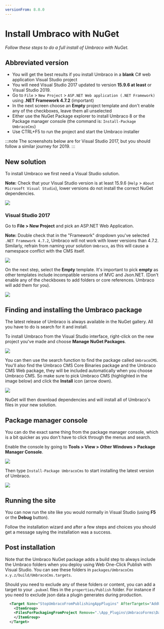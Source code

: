 ```yaml
---
versionFrom: 8.0.0
---
```


# Install Umbraco with NuGet

_Follow these steps to do a full install of Umbraco with NuGet._

## Abbreviated version

- You will get the best results if you install Umbraco in a **blank** C# web application Visual Studio project
- You will need Visual Studio 2017 updated to version **15.9.6 at least** or Visual Studio 2019.
- Go to `File` > `New Project` > `ASP.NET Web application (.NET Framework)` using **.NET Framework 4.7.2** (important)
- In the next screen choose an **Empty** project template and don't enable any of the checkboxes, leave them all unselected
- Either use the NuGet Package explorer to install Umbraco 8 or the Package manager console (the command is: `Install-Package UmbracoCms`)
- Use CTRL+F5 to run the project and start the Umbraco installer

:::note
The screenshots below are for Visual Studio 2017, but you should follow a similar journey for 2019.
:::

## New solution

To install Umbraco we first need a Visual Studio solution.

**Note:** Check that your Visual Studio version is at least 15.9.6 (`Help` > `About Microsoft Visual Studio`), lower versions do not install the correct NuGet dependencies.

![](images/NuGet/visual-studio-version-v8.png)

### Visual Studio 2017

Go to **File > New Project** and pick an ASP.NET Web Application.

**Note:** Double check that in the "Framework" dropdown you've selected `.NET Framework 4.7.2`, Umbraco will not work with lower versions than 4.7.2. Similarly, refrain from naming your solution `Umbraco`, as this will cause a namespace conflict with the CMS itself.

![](images/NuGet/new-project-vs2017-1-v8.png)

On the next step, select the **Empty** template. It's important to pick **empty** as other templates include incompatible versions of MVC and Json.NET. (Don't enable any of the checkboxes to add folders or core references. Umbraco will add them for you).

![](images/NuGet/new-project-vs2017-2-v8.png)

## Finding and installing the Umbraco package

The latest release of Umbraco is always available in the NuGet gallery. All you have to do is search for it and install.

To install Umbraco from the Visual Studio interface, right-click on the new project you've made and choose **Manage NuGet Packages**.

![](images/NuGet/manage-nuget-packages-v8.png)

You can then use the search function to find the package called `UmbracoCMS`. You'll also find the Umbraco CMS Core Binaries package and the Umbraco CMS Web package, they will be included automatically when you choose Umbraco CMS. So make sure to pick Umbraco CMS (highlighted in the image below) and click the **Install** icon (arrow down).

![](images/NuGet/nuget-search-v8.png)

NuGet will then download dependencies and will install all of Umbraco's files in your new solution.

## Package manager console

You can do the exact same thing from the package manager console, which is a bit quicker as you don't have to click through the menus and search.

Enable the console by going to **Tools >  View > Other Windows >  Package Manager Console**.

![](images/NuGet/enable-package-manager-console-v8.png)

Then type `Install-Package UmbracoCms` to start installing the latest version of Umbraco.

![](images/NuGet/package-manager-console.png)

## Running the site

You can now run the site like you would normally in Visual Studio (using **F5** or the **Debug** button).

Follow the installation wizard and after a few steps and choices you should get a message saying the installation was a success.

## Post installation

Note that the Umbraco NuGet package adds a build step to always include the Umbraco folders when you deploy using Web One-Click Publish with Visual Studio. You can see these folders in `packages/UmbracoCms x.y.z/build/UmbracoCms.targets`.

Should you need to exclude any of these folders or content, you can add a target to your `.pubxml` files in the `properties/Publish` folder. For instance if you need to exclude json data a plugin generates during production.

```xml
  <Target Name="StopUmbracoFromPublishingAppPlugins" AfterTargets="AddUmbracoFilesToOutput">
    <ItemGroup>
    <FilesForPackagingFromProject Remove=".\App_Plugins\UmbracoForms\Data\**\*.*"/>
    </ItemGroup>
  </Target>
```

[1]: https://youtrack.jetbrains.com/issue/RSRP-419513

